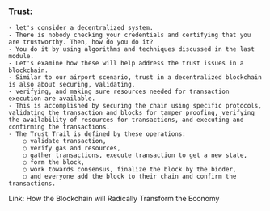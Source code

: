 ### Trust:

	- let's consider a decentralized system. 
	- There is nobody checking your credentials and certifying that you are trustworthy. Then, how do you do it? 
	- You do it by using algorithms and techniques discussed in the last module. 
	- Let's examine how these will help address the trust issues in a blockchain. 
	- Similar to our airport scenario, trust in a decentralized blockchain is also about securing, validating, 
	- verifying, and making sure resources needed for transaction execution are available. 
	- This is accomplished by securing the chain using specific protocols, validating the transaction and blocks for tamper proofing, verifying the availability of resources for transactions, and executing and confirming the transactions. 
	- The Trust Trail is defined by these operations:
		○ validate transaction, 
		○ verify gas and resources, 
		○ gather transactions, execute transaction to get a new state, 
		○ form the block, 
		○ work towards consensus, finalize the block by the bidder, 
		○ and everyone add the block to their chain and confirm the transactions.

Link:
How the Blockchain will Radically Transform the Economy

